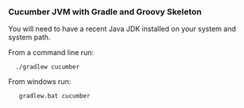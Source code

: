 <h3>Cucumber JVM with Gradle and Groovy Skeleton</h3>

You will need to have a recent Java JDK installed on your system and system path.

From a command line run:
```
  ./gradlew cucumber
```
From windows run:
```
   gradlew.bat cucumber
```

